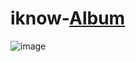 # iknow-[Album](https://iknowkis.github.io/iknow-album/)

![image](https://user-images.githubusercontent.com/87289383/132990467-62ed5eaa-5c28-414f-be57-a8f1fca124d7.png)

